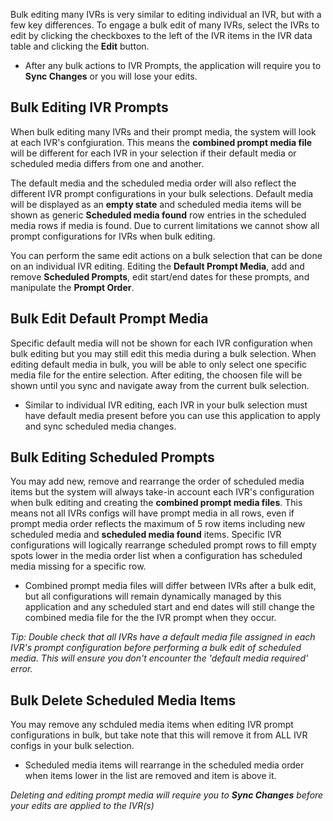 Bulk editing many IVRs is very similar to editing individual an IVR, but with a few key differences. To engage a bulk edit of many IVRs, select the IVRs to edit by clicking the checkboxes to the left of the IVR items in the IVR data table and clicking the **Edit** button.

* After any bulk actions to IVR Prompts, the application will require you to **Sync Changes** or you will lose your edits.

## Bulk Editing IVR Prompts

When bulk editing many IVRs and their prompt media, the system will look at each IVR's confgiuration. This means the **combined prompt media file** will be different for each IVR in your selection if their default media or scheduled media differs from one and another.

The default media and the scheduled media order will also reflect the different IVR prompt configurations in your bulk selections. Default media will be displayed as an **empty state** and scheduled media items will be shown as generic **Scheduled media found** row entries in the scheduled media rows if media is found. Due to current limitations we cannot show all prompt configurations for IVRs when bulk editing.

You can perform the same edit actions on a bulk selection that can be done on an individual IVR editing. Editing the **Default Prompt Media**, add and remove **Scheduled Prompts**, edit start/end dates for these prompts, and manipulate the **Prompt Order**. 

## Bulk Edit Default Prompt Media

Specific default media will not be shown for each IVR configuration when bulk editing but you may still edit this media during a bulk selection. When editing default media in bulk, you will be able to only select one specific media file for the entire selection. After editing, the choosen file will be shown until you sync and navigate away from the current bulk selection.

* Similar to individual IVR editing, each IVR in your bulk selection must have default media present before you can use this application to apply and sync scheduled media changes.

## Bulk Editing Scheduled Prompts

You may add new, remove and rearrange the order of scheduled media items but the system will always take-in account each IVR's configuration when bulk editing and creating the **combined prompt media files**. This means not all IVRs configs will have prompt media in all rows, even if prompt media order reflects the maximum of 5 row items including new scheduled media and **scheduled media found** items. Specific IVR configurations will logically rearrange scheduled prompt rows to fill empty spots lower in the media order list when a configuration has scheduled media missing for a specific row. 

* Combined prompt media files will differ between IVRs after a bulk edit, but all configurations will remain dynamically managed by this application and any scheduled start and end dates will still change the combined media file for the the IVR prompt when they occur.

*Tip: Double check that all IVRs have a default media file assigned in each IVR's prompt configuration before performing a bulk edit of scheduled media. This will ensure you don't encounter the 'default media required' error.*

## Bulk Delete Scheduled Media Items

You may remove any schduled media items when editing IVR prompt configurations in bulk, but take note that this will remove it from ALL IVR configs in your bulk selection.

* Scheduled media items will rearrange in the scheduled media order when items lower in the list are removed and item is above it.

*Deleting and editing prompt media will require you to **Sync Changes** before your edits are applied to the IVR(s)*
